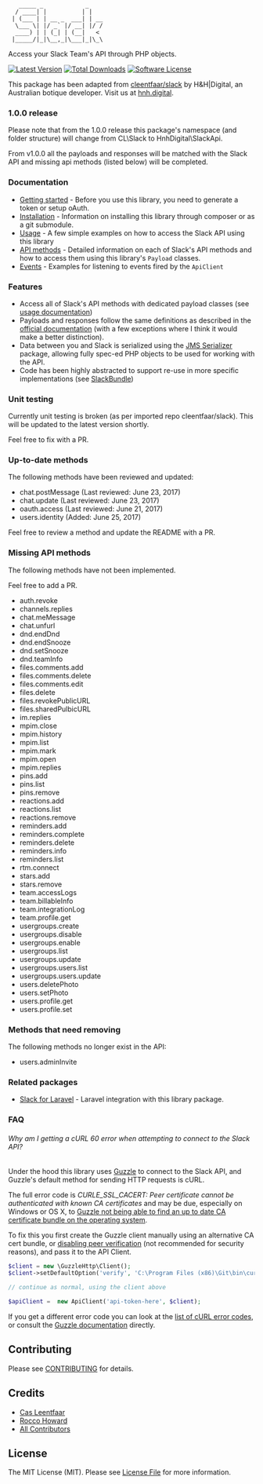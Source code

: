 ```
   _____ _            _    
  / ____| |          | |   
 | (___ | | __ _  ___| | __
  \___ \| |/ _` |/ __| |/ /
  ____) | | (_| | (__|   < 
 |_____/|_|\__,_|\___|_|\_\

```
Access your Slack Team's API through PHP objects.

[![Latest Version](https://img.shields.io/github/release/hnhdigital-os/php-slack-api.svg?style=flat-square)](https://github.com/hnhdigital-os/php-slack-api/releases)
[![Total Downloads](https://img.shields.io/packagist/dt/hnhdigital-os/php-slack-api.svg?style=flat-square)](https://packagist.org/packages/hnhdigital-os/php-slack-api)
[![Software License](https://img.shields.io/badge/license-MIT-brightgreen.svg?style=flat-square)](https://github.com/hnhdigital-os/php-slack-api/blob/master/LICENSE.md)

This package has been adapted from [cleentfaar/slack](https://github.com/cleentfaar/slack) by H&H|Digital, an Australian botique developer. Visit us at [hnh.digital](http://hnh.digital).

### 1.0.0 release
Please note that from the 1.0.0 release this package's namespace (and folder structure) will change from CL\Slack to HnhDigital\SlackApi.

From v1.0.0 all the payloads and responses will be matched with the Slack API and missing api methods (listed below) will be completed.

### Documentation

- [Getting started](https://github.com/hnhdigital-os/php-slack-api/blob/master/src/CL/Slack/Resources/doc/getting-started.md) - Before you use this library, you need to generate a token or setup oAuth.
- [Installation](https://github.com/hnhdigital-os/php-slack-api/blob/master/src/CL/Slack/Resources/doc/installation.md) - Information on installing this library through composer or as a git submodule.
- [Usage](https://github.com/hnhdigital-os/php-slack-api/blob/master/src/CL/Slack/Resources/doc/usage.md) - A few simple examples on how to access the Slack API using this library
- [API methods](https://github.com/hnhdigital-os/php-slack-api/blob/master/src/CL/Slack/Resources/doc/methods/index.md) - Detailed information on each of Slack's API methods and how to access them using this library's `Payload` classes.
- [Events](https://github.com/hnhdigital-os/php-slack-api/blob/master/src/CL/Slack/Resources/doc/events.md) - Examples for listening to events fired by the `ApiClient`


### Features
- Access all of Slack's API methods with dedicated payload classes (see [usage documentation](https://github.com/hnhdigital-os/php-slack-api/blob/master/src/CL/Slack/Resources/doc/usage.md))
- Payloads and responses follow the same definitions as described in the [official documentation](https://api.slack.com) (with a few exceptions where I think it would make a better distinction).
- Data between you and Slack is serialized using the [JMS Serializer](http://jmsyst.com/libs/serializer) package,
allowing fully spec-ed PHP objects to be used for working with the API.
- Code has been highly abstracted to support re-use in more specific implementations (see [SlackBundle](https://github.com/cleentfaar/CLSlackBundle))

### Unit testing

Currently unit testing is broken (as per imported repo cleentfaar/slack). This will be updated to the latest version shortly.

Feel free to fix with a PR.

### Up-to-date methods

The following methods have been reviewed and updated:

- chat.postMessage (Last reviewed: June 23, 2017)
- chat.update (Last reviewed: June 23, 2017)
- oauth.access (Last reviewed: June 21, 2017)
- users.identity (Added: June 25, 2017)

Feel free to review a method and update the README with a PR.

### Missing API methods

The following methods have not been implemented.

Feel free to add a PR.

- auth.revoke
- channels.replies
- chat.meMessage
- chat.unfurl
- dnd.endDnd
- dnd.endSnooze
- dnd.setSnooze
- dnd.teamInfo
- files.comments.add
- files.comments.delete
- files.comments.edit
- files.delete
- files.revokePublicURL
- files.sharedPulbicURL
- im.replies
- mpim.close
- mpim.history
- mpim.list
- mpim.mark
- mpim.open
- mpim.replies
- pins.add
- pins.list
- pins.remove
- reactions.add
- reactions.list
- reactions.remove
- reminders.add
- reminders.complete
- reminders.delete
- reminders.info
- reminders.list
- rtm.connect
- stars.add
- stars.remove
- team.accessLogs
- team.billableInfo
- team.integrationLog
- team.profile.get
- usergroups.create
- usergroups.disable
- usergroups.enable
- usergroups.list
- usergroups.update
- usergroups.users.list
- usergroups.users.update
- users.deletePhoto
- users.setPhoto
- users.profile.get
- users.profile.set

### Methods that need removing

The following methods no longer exist in the API:

- users.adminInvite

### Related packages

- [Slack for Laravel](https://github.com/hnhdigital-os/laravel-slack-api) - Laravel integration with this library package.

### FAQ

###### Why am I getting a cURL 60 error when attempting to connect to the Slack API?

Under the hood this library uses [Guzzle](https://github.com/guzzle/guzzle) to connect to the Slack API, and Guzzle's 
default method for sending HTTP requests is cURL.

The full error code is *CURLE_SSL_CACERT: Peer certificate cannot be authenticated with known CA certificates* and may 
be due, especially on Windows or OS X, to [Guzzle not being able to find an up to date CA certificate bundle on the operating system](http://docs.guzzlephp.org/en/latest/faq.html#why-am-i-getting-an-ssl-verification-error).

To fix this you first create the Guzzle client manually using an alternative CA cert bundle, or [disabling peer verification](http://guzzle.readthedocs.org/en/latest/clients.html#verify) (not recommended for security reasons), and pass it to the API Client.

```php
$client = new \GuzzleHttp\Client();
$client->setDefaultOption('verify', 'C:\Program Files (x86)\Git\bin\curl-ca-bundle.crt');

// continue as normal, using the client above

$apiClient =  new ApiClient('api-token-here', $client);
```

If you get a different error code you can look at the [list of cURL error codes](http://curl.haxx.se/libcurl/c/libcurl-errors.html), or consult the [Guzzle documentation](http://docs.guzzlephp.org/en/latest/) directly.

## Contributing

Please see [CONTRIBUTING](https://github.com/hnhdigital-os/php-slack-api/blob/master/CONTRIBUTING.md) for details.

## Credits

* [Cas Leentfaar](https://github.com/cleentfaar)
* [Rocco Howard](https://github.com/therocis)
* [All Contributors](https://github.com/hnhdigital-os/php-slack-api/contributors)

## License

The MIT License (MIT). Please see [License File](https://github.com/hnhdigital-os/php-slack-api/blob/master/LICENSE) for more information.

